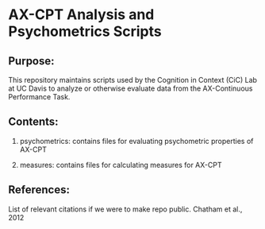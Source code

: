 # AX-CPT Analysis and Psychometrics Scripts

## Purpose:

This repository maintains scripts used by the Cognition in Context (CiC) Lab at UC Davis to analyze or otherwise evaluate data from the AX-Continuous Performance Task.

## Contents:

1. psychometrics: contains files for evaluating psychometric properties of AX-CPT

2. measures: contains files for calculating measures for AX-CPT

## References:

List of relevant citations if we were to make repo public.
Chatham et al., 2012
